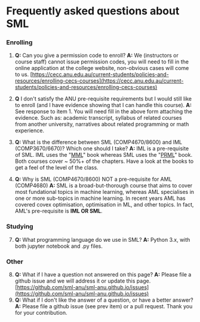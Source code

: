 
# Frequently asked questions about SML

### Enrolling 

1. **Q:** Can you give a permission code to enroll? **A:** We (instructors or course staff) cannot issue permission codes, you will need to fill in the online application at the college website, non-obvious cases will come to us. 
[https://cecc.anu.edu.au/current-students/policies-and-resources/enrolling-cecs-courses](https://cecc.anu.edu.au/current-students/policies-and-resources/enrolling-cecs-courses)

2. **Q** I don't satisfy the ANU pre-requisite requirements but I would still like to enroll (and I have evidence showing that I can handle this course).  **A:** See response to item 1. You will need fill in the above form attaching the evidence. Such as: academic transcript, syllabus of related courses from another university, narratives about related programming or math experience. 
 
4. **Q:** What is the difference between SML (COMP4670/8600) and IML (COMP3670/6670)? Which one should I take?  **A:** IML is a pre-requisite of SML. IML uses the "[MML](https://mml-book.github.io/)" book whereas SML uses the "[PRML](https://www.microsoft.com/en-us/research/people/cmbishop/prml-book/)" book. Both courses cover ~ 50%+ of the chapters. Have a look at the books to get a feel of the level of the class.  
 
5. **Q:** Why is SML (COMP4670/8600) NOT a pre-requisite for AML (COMP4680)  **A:** SML is a broad-but-thorough course that aims to cover most fundational topics in machine learning, whereas AML specialises in one or more sub-topics in machine learning. In recent years AML has covered covex optimisation, optimisation in ML, and other topics. In fact, AML's pre-requisite is **IML OR SML**. 


### Studying

7. **Q:** What programming language do we use in SML? **A:** Python 3.x, with both jupyter notebook and .py files. 


### Other

8. **Q:** What if I have a question not answered on this page? **A:** Please file a github issue and we will address it or update this page. [https://github.com/sml-anu/sml-anu.github.io/issues](https://github.com/sml-anu/sml-anu.github.io/issues)
9. **Q:** What if I don't like the answer of a question, or have a better answer? **A:** Please file a github issue (see prev item) or a pull request. Thank you for your contribution. 
